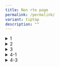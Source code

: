 ```yaml
---
title: Non rte page
permalink: /permalink/
variant: tiptap
description: ""
---
```

<div data-type="detailGroup" class="isomer-accordion"><details><summary>1</summary><div data-type="detailsContent"><p>1-1</p></div></details><details><summary>2</summary><div data-type="detailsContent"><p>2-1</p></div></details><details><summary>3</summary><div data-type="detailsContent"><p>3-1</p></div></details></div><div data-type="detailGroup" class="isomer-accordion"><details><summary>4-1</summary><div data-type="detailsContent"><p>4-2</p></div></details><details><summary>4-3</summary><div data-type="detailsContent"><p>4-4</p></div></details></div><p></p>